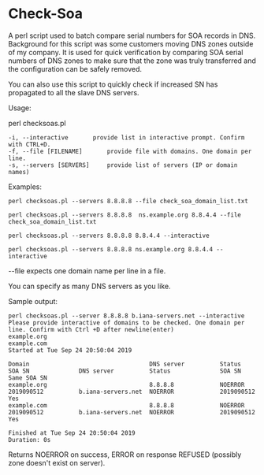 # Check-Soa
A perl script used to batch compare serial numbers for SOA records in DNS.
Background for this script was some customers moving DNS zones outside of my company. It is used for quick verification by comparing SOA serial numbers of DNS zones to make sure that the zone was truly transferred and the configuration can be safely removed.

You can also use this script to quickly check if increased SN has propagated to all the slave DNS servers.

Usage:

perl checksoas.pl

	-i, --interactive		provide list in interactive prompt. Confirm with CTRL+D.
	-f, --file [FILENAME]		provide file with domains. One domain per line.
	-s, --servers [SERVERS]		provide list of servers (IP or domain names)

Examples:

	perl checksoas.pl --servers 8.8.8.8 --file check_soa_domain_list.txt

	perl checksoas.pl --servers 8.8.8.8  ns.example.org 8.8.4.4 --file check_soa_domain_list.txt

	perl checksoas.pl --servers 8.8.8.8 8.8.4.4 --interactive
	
	perl checksoas.pl --servers 8.8.8.8 ns.example.org 8.8.4.4 --interactive

--file expects one domain name per line in a file.

You can specify as many DNS servers as you like.

Sample output:


	perl checksoas.pl --server 8.8.8.8 b.iana-servers.net --interactive
	Please provide interactive of domains to be checked. One domain per line. Confirm with Ctrl +D after newline(enter)
	example.org
	example.com
	Started at Tue Sep 24 20:50:04 2019
	
	Domain                                  DNS server          Status              SOA SN              DNS server          Status              SOA SN              Same SOA SN
	example.org                             8.8.8.8             NOERROR             2019090512          b.iana-servers.net  NOERROR             2019090512          Yes       
	example.com                             8.8.8.8             NOERROR             2019090512          b.iana-servers.net  NOERROR             2019090512          Yes       

	Finished at Tue Sep 24 20:50:04 2019
	Duration: 0s

Returns NOERROR on success, ERROR on response REFUSED (possibly zone doesn't exist on server).
